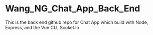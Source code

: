 # Wang_NG_Chat_App_Back_End
This is the back end github repo for Chat App which build with Node, Express, and the Vue CLI, Scoket.io
